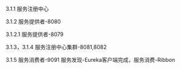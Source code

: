 3.1.1
服务注册中心

3.1.2
服务提供者-8080

3.1.2.1
服务提供者-8079

3.1.3，3.1.4
服务注册中心集群-8081,8082

3.1.5
服务消费者-9091
服务发现-Eureka客户端完成，服务消费-Ribbon